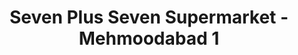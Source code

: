 ---
title: "Seven Plus Seven Supermarket - Mehmoodabad 1"
url: /karachi/seven-plus-seven-supermarket-mehmoodabad-1/
shop: Supermarkt
---